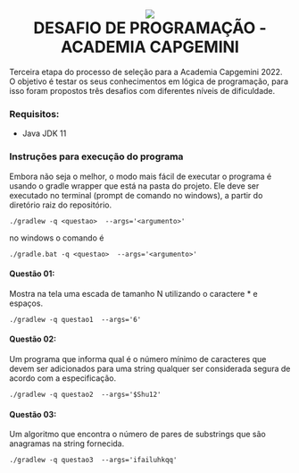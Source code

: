 <h1 align="center">
<img src="https://capgemini.proway.com.br/assets/img/logo-capgemini.png" /><br/>
DESAFIO DE PROGRAMAÇÃO - ACADEMIA CAPGEMINI
</h1>

Terceira etapa do processo de seleção para a Academia Capgemini 2022. 
O objetivo é testar os seus conhecimentos em lógica de programação, 
para isso foram propostos três desafios com diferentes níveis de dificuldade.

### Requisitos:
 - Java JDK 11

### Instruções para execução do programa
Embora não seja o melhor, o modo mais fácil de executar o programa é usando o gradle wrapper que está na pasta do projeto. Ele deve ser executado no terminal (prompt de comando no windows), a partir do diretório raiz do repositório.

    ./gradlew -q <questao>  --args='<argumento>'

no windows o comando é 
    
    ./gradle.bat -q <questao>  --args='<argumento>'

#### Questão 01: 
Mostra na tela uma escada de tamanho N utilizando o caractere * e espaços.
    
    ./gradlew -q questao1  --args='6'

#### Questão 02:
Um programa que informa qual é o número mínimo de caracteres que devem ser adicionados para uma string qualquer ser considerada segura de acordo com a especificação.

    ./gradlew -q questao2  --args='$Shu12'

#### Questão 03:
Um algoritmo que encontra o número de pares de substrings que são anagramas na string fornecida.

    ./gradlew -q questao3  --args='ifailuhkqq'
